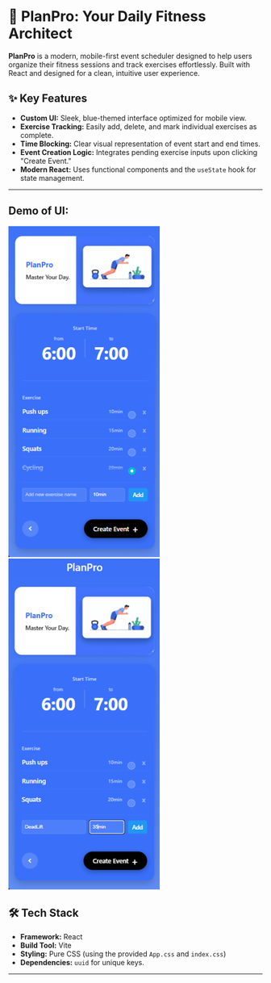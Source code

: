 # 🚀 PlanPro: Your Daily Fitness Architect
    
**PlanPro** is a modern, mobile-first event scheduler designed to help users organize their fitness sessions and track exercises effortlessly. Built with React and designed for a clean, intuitive user experience.

## ✨ Key Features

* **Custom UI:** Sleek, blue-themed interface optimized for mobile view.
* **Exercise Tracking:** Easily add, delete, and mark individual exercises as complete.
* **Time Blocking:** Clear visual representation of event start and end times.
* **Event Creation Logic:** Integrates pending exercise inputs upon clicking "Create Event."
* **Modern React:** Uses functional components and the `useState` hook for state management.

---

## Demo of UI:

<img src="src/assets/image1.png" alt="Screenshot 1" width="300"/>
<img src="src/assets/image2.png" alt="Screenshot 2" width="300"/>



## 🛠️ Tech Stack

* **Framework:** React
* **Build Tool:** Vite
* **Styling:** Pure CSS (using the provided `App.css` and `index.css`)
* **Dependencies:** `uuid` for unique keys.

---
